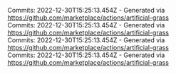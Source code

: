 Commits: 2022-12-30T15:25:13.454Z - Generated via https://github.com/marketplace/actions/artificial-grass
<br>
Commits: 2022-12-30T15:25:13.454Z - Generated via https://github.com/marketplace/actions/artificial-grass
<br>
Commits: 2022-12-30T15:25:13.454Z - Generated via https://github.com/marketplace/actions/artificial-grass
<br>
Commits: 2022-12-30T15:25:13.454Z - Generated via https://github.com/marketplace/actions/artificial-grass
<br>
